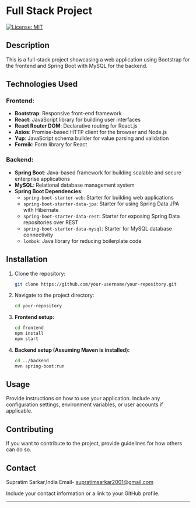 # Full Stack Project

[![License: MIT](https://img.shields.io/badge/License-MIT-yellow.svg)](https://opensource.org/licenses/MIT)

## Description

This is a full-stack project showcasing a web application using Bootstrap for the frontend and Spring Boot with MySQL for the backend.

## Technologies Used

### Frontend:

- **Bootstrap**: Responsive front-end framework
- **React**: JavaScript library for building user interfaces
- **React Router DOM**: Declarative routing for React.js
- **Axios**: Promise-based HTTP client for the browser and Node.js
- **Yup**: JavaScript schema builder for value parsing and validation
- **Formik**: Form library for React

### Backend:

- **Spring Boot**: Java-based framework for building scalable and secure enterprise applications
- **MySQL**: Relational database management system
- **Spring Boot Dependencies**:
  - `spring-boot-starter-web`: Starter for building web applications
  - `spring-boot-starter-data-jpa`: Starter for using Spring Data JPA with Hibernate
  - `spring-boot-starter-data-rest`: Starter for exposing Spring Data repositories over REST
  - `spring-boot-starter-data-mysql`: Starter for MySQL database connectivity
  - `lombok`: Java library for reducing boilerplate code

## Installation

1. Clone the repository:

    ```bash
    git clone https://github.com/your-username/your-repository.git
    ```

2. Navigate to the project directory:

    ```bash
    cd your-repository
    ```

3. **Frontend setup:**

    ```bash
    cd frontend
    npm install
    npm start
    ```

4. **Backend setup (Assuming Maven is installed):**

    ```bash
    cd ../backend
    mvn spring-boot:run
    ```

## Usage

Provide instructions on how to use your application. Include any configuration settings, environment variables, or user accounts if applicable.

## Contributing

If you want to contribute to the project, provide guidelines for how others can do so.


## Contact
Supratim Sarkar,India
Email- supratimsarkar2001@gmail.com


Include your contact information or a link to your GitHub profile.

---

